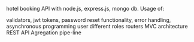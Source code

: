 hotel booking API with node.js, express.js, mongo db.
Usage of:

validators,
jwt tokens,
password reset functionality,
error handling,
asynchronous programming
user different roles
routers
MVC architecture
REST API
Agregation pipe-line
